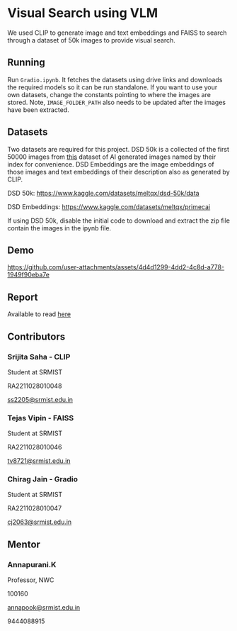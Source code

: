 # Visual Search using VLM
We used CLIP to generate image and text embeddings and FAISS to search through a dataset of 50k images to provide visual search.

## Running
Run `Gradio.ipynb`. It fetches the datasets using drive links and downloads the required models so it can be run standalone. If you want to use your own datasets, change the constants pointing to where the images are stored. Note, `IMAGE_FOLDER_PATH` also needs to be updated after the images have been extracted.

## Datasets
Two datasets are required for this project. DSD 50k is a collected of the first 50000 images from [this](https://huggingface.co/datasets/primecai/dsd_data) dataset of AI generated images named by their index for convenience. DSD Embeddings are the image embeddings of those images and text embeddings of their description also as generated by CLIP.

DSD 50k: https://www.kaggle.com/datasets/meltqx/dsd-50k/data

DSD Embeddings: https://www.kaggle.com/datasets/meltqx/primecai

If using DSD 50k, disable the initial code to download and extract the zip file contain the images in the ipynb file.

## Demo





https://github.com/user-attachments/assets/4d4d1299-4dd2-4c8d-a778-1949f90eba7e

## Report
Available to read [here](https://github.com/IndentTab/Intel_PS_7/blob/9381d142b9a3d0258ed0df0e05499f826dfa67a1/VLM%20Visual%20Search%20Report..pdf)

## Contributors
### Srijita Saha - CLIP

Student at SRMIST

RA2211028010048

ss2205@srmist.edu.in


### Tejas Vipin - FAISS

Student at SRMIST

RA2211028010046

tv8721@srmist.edu.in


### Chirag Jain - Gradio

Student at SRMIST

RA2211028010047

cj2063@srmist.edu.in

## Mentor
### Annapurani.K
Professor, NWC

100160

annapook@srmist.edu.in 

9444088915
